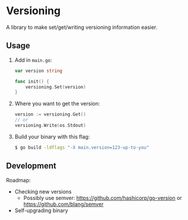 # Versioning

A library to make set/get/writing versioning information easier.

## Usage

1. Add in `main.go`:

    ```go
    var version string

    func init() {
        versioning.Set(version)
    }
    ```

1. Where you want to get the version:

    ```go
    version := versioning.Get()
    // or
    versioning.Write(os.Stdout)
    ```

1. Build your binary with this flag:

    ```bash
    $ go build -ldflags "-X main.version=123-up-to-you"
    ```

## Development

Roadmap:

- Checking new versions
  - Possibly use semver: https://github.com/hashicorp/go-version or https://github.com/blang/semver
- Self-upgrading binary
